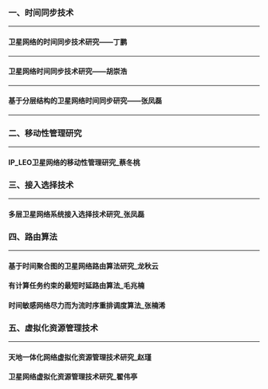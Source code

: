 ### 一、时间同步技术

---



#### 卫星网络的时间同步技术研究——丁鹏

---



#### 卫星网络时间同步技术研究——胡崇浩

---



#### 基于分层结构的卫星网络时间同步研究——张凤磊

---



### 二、移动性管理研究

---

#### IP_LEO卫星网络的移动性管理研究_蔡冬桃



### 三、接入选择技术

---

#### 多层卫星网络系统接入选择技术研究_张凤磊



### 四、路由算法

---

#### 基于时间聚合图的卫星网络路由算法研究_龙秋云

#### 有计算任务约束的最短时延路由算法_毛兆楠

#### 时间敏感网络尽力而为流时序重排调度算法_张楠浠



### 五、虚拟化资源管理技术

---

#### 天地一体化网络虚拟化资源管理技术研究_赵瑾

#### 卫星网络虚拟化资源管理技术研究_翟伟亭